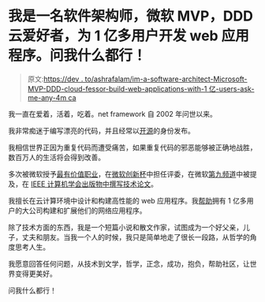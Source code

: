 # 我是一名软件架构师，微软 MVP，DDD 云爱好者，为 1 亿多用户开发 web 应用程序。问我什么都行！

> 原文:[https://dev . to/ashrafalam/im-a-software-architect-Microsoft-MVP-DDD-cloud-fessor-build-web-applications-with-1 亿-users-ask-me-any-4m ca](https://dev.to/ashrafalam/im-a-software-architect-microsoft-mvp-ddd-cloud-enthusiast-built-web-applications-with-100-millions-users-ask-me-anything-4mca)

我一直在爱着，活着，吃着。net framework 自 2002 年问世以来。

我非常痴迷于编写漂亮的代码，并且经常以[开源](https://github.com/EISK/eisk.webapi)的身份发布。

我相信世界正因为重复代码而遭受痛苦，如果重复代码的邪恶能够被正确地战胜，数百万人的生活将会得到改善。

多次被微软授予[最有价值职业](https://mvp.microsoft.com/en-us/PublicProfile/37586)，在[微软创新杯](https://imaginecup.microsoft.com/en-us/Events?id=0)中担任评委，在微软[第九频道](https://channel9.msdn.com/Shows/This+Week+On+Channel+9/TWC9-June-21-2013)中被提及，在 [IEEE 计算机学会出版物中撰写技术论文](https://ieeexplore.ieee.org/document/1286688?arnumber=1286688)。

我擅长在云计算环境中设计和构建高性能的 web 应用程序。我[帮助](https://www.linkedin.com/in/mohammadashrafulalam/)拥有 1 亿多用户的大公司构建和扩展他们的网络应用程序。

除了技术方面的东西，我是一个短篇小说和散文作家，试图成为一个好父亲，儿子，丈夫和朋友。当我一个人的时候，我只是简单地走了很长一段路，从哲学的角度思考人生。

我愿意回答任何问题，从技术到文学，哲学，正念，成功，抱负，帮助社区，让世界变得更美好。

问我什么都行！